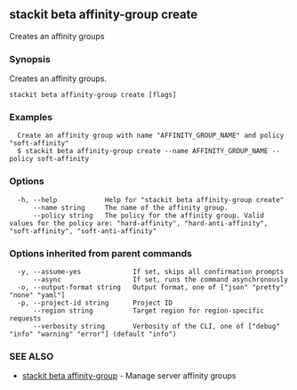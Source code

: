 ## stackit beta affinity-group create

Creates an affinity groups

### Synopsis

Creates an affinity groups.

```
stackit beta affinity-group create [flags]
```

### Examples

```
  Create an affinity group with name "AFFINITY_GROUP_NAME" and policy "soft-affinity"
  $ stackit beta affinity-group create --name AFFINITY_GROUP_NAME --policy soft-affinity
```

### Options

```
  -h, --help            Help for "stackit beta affinity-group create"
      --name string     The name of the affinity group.
      --policy string   The policy for the affinity group. Valid values for the policy are: "hard-affinity", "hard-anti-affinity", "soft-affinity", "soft-anti-affinity"
```

### Options inherited from parent commands

```
  -y, --assume-yes             If set, skips all confirmation prompts
      --async                  If set, runs the command asynchronously
  -o, --output-format string   Output format, one of ["json" "pretty" "none" "yaml"]
  -p, --project-id string      Project ID
      --region string          Target region for region-specific requests
      --verbosity string       Verbosity of the CLI, one of ["debug" "info" "warning" "error"] (default "info")
```

### SEE ALSO

* [stackit beta affinity-group](./stackit_beta_affinity-group.md)	 - Manage server affinity groups

